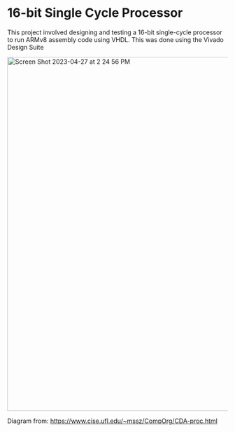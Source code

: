 # 16-bit Single Cycle Processor
This project involved designing and testing a 16-bit single-cycle processor to run ARMv8 assembly code using VHDL. This was done using the Vivado Design Suite

<img width="809" alt="Screen Shot 2023-04-27 at 2 24 56 PM" src="https://user-images.githubusercontent.com/99049949/234957457-38b3c6d1-b059-4405-a5e1-76028835e6e9.png">

Diagram from: https://www.cise.ufl.edu/~mssz/CompOrg/CDA-proc.html
